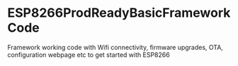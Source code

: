 # ESP8266ProdReadyBasicFrameworkCode
Framework working code with Wifi connectivity, firmware upgrades, OTA, configuration webpage etc to get started with ESP8266
